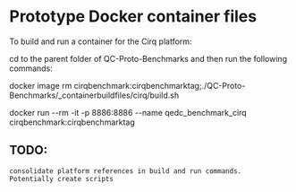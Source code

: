 # Prototype Docker container files 

To build and run a container for the Cirq platform:

cd  to  the parent folder of QC-Proto-Benchmarks and then run the following commands:

docker image rm cirqbenchmark:cirqbenchmarktag;./QC-Proto-Benchmarks/_containerbuildfiles/cirq/build.sh
 
docker run --rm -it -p 8886:8886 --name qedc_benchmark_cirq cirqbenchmark:cirqbenchmarktag


## TODO: 
	consolidate platform references in build and run commands.  Potentially create scripts
	